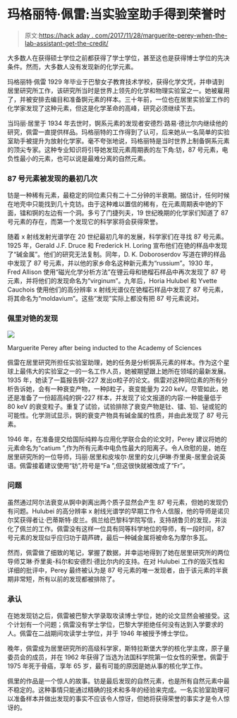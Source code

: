 # 玛格丽特·佩雷:当实验室助手得到荣誉时

> 原文:[https://hack aday . com/2017/11/28/marguerite-perey-when-the-lab-assistant-get-the-credit/](https://hackaday.com/2017/11/28/marguerite-perey-when-the-lab-assistant-gets-the-credit/)

大多数人在获得硕士学位之前都获得了学士学位，甚至这也是获得博士学位的先决条件。然而，大多数人没有发现新的化学元素。

玛格丽特·佩雷 1929 年毕业于巴黎女子教育技术学校，获得化学文凭，并申请到居里研究所工作，该研究所当时是世界上领先的化学和物理实验室之一。她被雇用了，并被安排去编目和准备锕元素的样本。三十年前，一位也在居里实验室工作的化学家发现了这种元素，但这是化学革命的高峰，研究必须继续下去。

当玛丽·居里于 1934 年去世时，锕系元素的发现者安德烈·路易·德比尔内继续他的研究，佩雷一直提供样品。玛格丽特的工作得到了认可，后来她从一名简单的实验室助手被提升为放射化学家。毫不夸张地说，玛格丽特是当时世界上制备锕系元素的顶尖专家。这种专业知识将引导她发现元素周期表的左下角:钫，87 号元素，电负性最小的元素，也可以说是最难分离的自然元素。

### 87 号元素被发现的最初几次

钫是一种稀有元素，最稳定的同位素只有二十二分钟的半衰期。据估计，任何时候在地壳中只能找到几十克钫。由于这种难以置信的稀有，在元素周期表中铯的下面，镭和锕的左边有一个洞。多亏了门捷列夫，19 世纪晚期的化学家们知道了 87 号元素的存在，而第一个发现它的科学家将会获得荣誉。

随着 x 射线发射光谱学在 20 世纪最初几年的发展，科学家们在寻找 87 号元素。1925 年，Gerald J.F. Druce 和 Frederick H. Loring 宣布他们在铯的样品中发现了“碱金属”。他们的研究无法复制。同年，D. K. Doboroserdov 写道在钾的样品中发现了 87 号元素，并以他的家乡命名这种新元素为“russium”。1930 年，Fred Allison 使用“磁光化学分析方法”在锂云母和铯榴石样品中再次发现了 87 号元素，并将他们的发现命名为“virginum”。九年后，Horia Hulubel 和 Yvette Cauchois 使用他们的高分辨率 x 射线光谱仪在铯榴石样品中发现了 87 号元素，将其命名为“moldavium”。这些“发现”实际上都没有把 87 号元素说对。

### 佩里对铯的发现

[![](../Images/b7620dcc8b3fd5ff122c809cf245ce2e.png)](https://hackaday.com/wp-content/uploads/2017/11/marguerite_perey.jpg)

Marguerite Perey after being inducted to the Academy of Sciences

佩雷在居里研究所担任实验室助理，她的任务是分析锕系元素的样本。作为这个星球上最伟大的实验室之一的一名工作人员，她被期望跟上她所在领域的最新发展。1935 年，她读了一篇报告锕-227 发出α粒子的论文。佩雷对这种同位素的所有分析告诉她，会有一种衰变产物，一种β粒子，衰变能量为 220 keV。尽管如此，她还是准备了一份超高纯的锕-227 样本，并发现了论文报道的内容:一种能量低于 80 keV 的衰变粒子。重复了试验，试验排除了衰变产物是钍、镭、铅、铋或铊的可能性。化学测试显示，锕的衰变产物具有碱金属的性质，并由此发现了 87 号元素。

1946 年，在准备提交给国际纯粹与应用化学联合会的论文时，Perey 建议将她的元素命名为“catium ”,作为所有元素中电负性最大的阳离子。令人欣慰的是，她在居里研究所的一位导师，玛丽·居里和皮埃尔·居里的女儿伊琳·乔里奥-居里会说英语。佩雷接着建议使用“钫”,符号是“Fa ”,但这很快就被改成了“Fr”。

### 问题

虽然通过阿尔法衰变从锕中剥离出两个质子显然会产生 87 号元素，但她的发现仍有问题。Hulubei 的高分辨率 x 射线光谱学的早期工作令人信服，他的导师是诺贝尔奖获得者让·巴蒂斯特·皮兰。佩兰给巴黎科学院写信，支持胡鲁贝的发现，并淡化了佩兰的工作。佩雷没有这样一位具有同等科学地位的导师，有一段时间，87 号元素的发现似乎应归功于葫芦碑，最后一种碱金属将被命名为摩尔多瓦。

然而，佩雷做了细致的笔记，掌握了数据，并幸运地得到了她在居里研究所的两位导师艾琳·乔里奥-科尔和安德烈·德比尔内的支持。在对 Hulubei 工作的毁灭性和详细的批评中，Perey 最终被认为是 87 号元素的唯一发现者，由于该元素的半衰期非常短，所有以前的发现都被排除了。

### 承认

在她发现钫之后，佩雷被巴黎大学录取攻读博士学位，她的论文显然会被接受。这个计划有一个问题；佩雷没有学士学位，巴黎大学拒绝任何没有达到入学要求的人。佩雷在二战期间攻读学士学位，并于 1946 年被授予博士学位。

晚年，佩雷成为居里研究所的高级科学家，斯特拉斯堡大学的核化学主席，原子量委员会的成员，并在 1962 年获得了当选为法国科学院第一位女性的荣誉。佩雷于 1975 年死于骨癌，享年 65 岁，最有可能的原因是她从事的核化学工作。

佩里的作品是一个惊人的故事。钫是最后发现的自然元素，也是所有自然元素中最不稳定的。这种事情只能通过精确的技术和多年的经验来完成。一名实验室助理可以准备样本并做出发现的事实不应该令人惊讶，但她将获得荣誉的事实才是令人惊讶的。